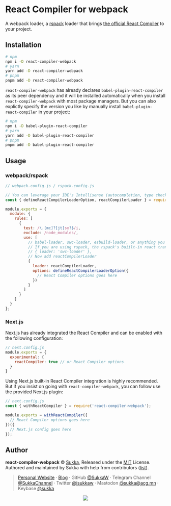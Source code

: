 # React Compiler for webpack

A webpack loader, a [rspack](https://www.rspack.dev/) loader that brings [the official React Compiler](https://react.dev/learn/react-compiler) to your project.

## Installation

```bash
# npm
npm i -D react-compiler-webpack
# yarn
yarn add -D react-compiler-webpack
# pnpm
pnpm add -D react-compiler-webpack
```

`react-compiler-webpack` has already declares `babel-plugin-react-compiler` as its peer dependency and it will be installed automatically when you install `react-compiler-webpack` with most package managers. But you can also explictly specify the version you like by manually install `babel-plugin-react-compiler` in your project:

```bash
# npm
npm i -D babel-plugin-react-compiler
# yarn
yarn add -D babel-plugin-react-compiler
# pnpm
pnpm add -D babel-plugin-react-compiler
```

## Usage

### webpack/rspack

```js
// webpack.config.js / rspack.config.js

// You can leverage your IDE's Intellisense (autocompletion, type check, etc.) with the helper function `defineReactCompilerLoaderOption`:
const { defineReactCompilerLoaderOption, reactCompilerLoader } = require('react-compiler-webpack');

module.exports = {
  module: {
    rules: [
      {
        test: /\.[mc]?[jt]sx?$/i,
        exclude: /node_modules/,
        use: [
          // babel-loader, swc-loader, esbuild-loader, or anything you like to transpile JSX should go here.
          // If you are using rspack, the rspack's buiilt-in react transformation is sufficient.
          // { loader: 'swc-loader' },
          // Now add reactCompilerLoader
          {
            loader: reactCompilerLoader,
            options: defineReactCompilerLoaderOption({
              // React Compiler options goes here
            })
          }
        ]
      }
    ]
  }
};
```

### Next.js

Next.js has already integrated the React Compiler and can be enabled with the following configuration:

```js
// next.config.js
module.exports = {
  experimental: {
    reactCompiler: true // or React Compiler options
  }
}
```

Using Next.js built-in React Compiler integration is highly recommended. But if you insist on going with `react-compiler-webpack`, you can follow use the provided Next.js plugin:

```js
// next.config.js
const { withReactCompiler } = require('react-compiler-webpack');

module.exports = withReactCompiler({
  // React Compiler options goes here
})({
  // Next.js config goes here
});
```

## Author

**react-compiler-webpack** © [Sukka](https://github.com/SukkaW), Released under the [MIT](./LICENSE) License.<br>
Authored and maintained by Sukka with help from contributors ([list](https://github.com/SukkaW/react-compiler-webpack/graphs/contributors)).

> [Personal Website](https://skk.moe) · [Blog](https://blog.skk.moe) · GitHub [@SukkaW](https://github.com/SukkaW) · Telegram Channel [@SukkaChannel](https://t.me/SukkaChannel) · Twitter [@isukkaw](https://twitter.com/isukkaw) · Mastodon [@sukka@acg.mn](https://acg.mn/@sukka) · Keybase [@sukka](https://keybase.io/sukka)

<p align="center">
  <a href="https://github.com/sponsors/SukkaW/">
    <img src="https://sponsor.cdn.skk.moe/sponsors.svg"/>
  </a>
</p>
